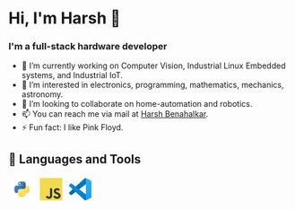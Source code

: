 # Hi, I'm Harsh 👋

### I'm a full-stack hardware developer

- 🌱 I’m currently working on Computer Vision, Industrial Linux Embedded systems, and Industrial IoT.
- 👀 I’m interested in electronics, programming, mathematics, mechanics, astronomy.
- 🤖 I’m looking to collaborate on home-automation and robotics.
- 📫 You can reach me via mail at [Harsh Benahalkar](mailto:harsh.benahalkar.s@gmail.com).
- ⚡ Fun fact: I like Pink Floyd.

## 🧰 Languages and Tools
<p align="left">
<img src="https://raw.githubusercontent.com/github/explore/80688e429a7d4ef2fca1e82350fe8e3517d3494d/topics/python/python.png" alt="Python" height="40" style="vertical-align:top; margin:4px">
<img src="https://raw.githubusercontent.com/github/explore/80688e429a7d4ef2fca1e82350fe8e3517d3494d/topics/javascript/javascript.png" alt="Javascript" height="40" style="vertical-align:top; margin:4px">
<img src="https://raw.githubusercontent.com/github/explore/80688e429a7d4ef2fca1e82350fe8e3517d3494d/topics/visual-studio-code/visual-studio-code.png" alt="VS Code" height="40" style="vertical-align:top; margin:4px">
</p>

<!---
benahalkar/benahalkar is a ✨ special ✨ repository because its `README.md` (this file) appears on your GitHub profile.
You can click the Preview link to take a look at your changes.
--->
